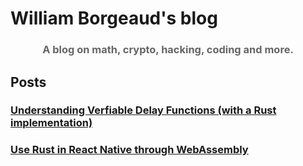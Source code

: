 
# William Borgeaud's blog
<div style="text-align: center; color: hsl(0, 0%, 40%);"><h3>
A blog on math, crypto, hacking, coding and more.
</h3></div>



## Posts
### [Understanding Verfiable Delay Functions (with a Rust implementation)](./posts/understanding-vdfs.html)
### [Use Rust in React Native through WebAssembly](./posts/rust-wasm-react-native.html)
